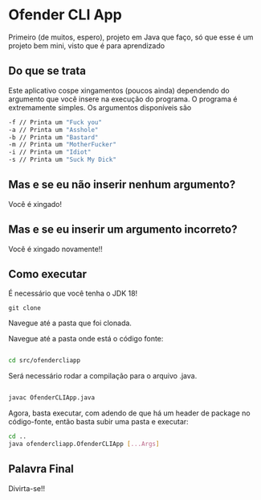 # Ofender CLI App

Primeiro (de muitos, espero), projeto em Java que faço, só que esse é um projeto bem mini, visto que é para aprendizado

## Do que se trata

Este aplicativo cospe xingamentos (poucos ainda) dependendo do argumento que você insere na execução do programa. O programa é extremamente simples.
Os argumentos disponíveis são

``````bash
-f // Printa um "Fuck you"
-a // Printa um "Asshole"
-b // Printa um "Bastard"
-m // Printa um "MotherFucker"
-i // Printa um "Idiot"
-s // Printa um "Suck My Dick"
``````
## Mas e se eu não inserir nenhum argumento?

Você é xingado!

## Mas e se eu inserir um argumento incorreto?

Você é xingado novamente!! 

## Como executar

É necessário que você tenha o JDK 18!

`git clone`

Navegue até a pasta que foi clonada.

Navegue até a pasta onde está o código fonte:

``````bash

cd src/ofendercliapp
``````
Será necessário rodar a compilação para o arquivo .java.

``````bash

javac OfenderCLIApp.java
``````
Agora, basta executar, com adendo de que há um header de package no código-fonte, então basta subir uma pasta e executar:

``````bash
cd ..
java ofendercliapp.OfenderCLIApp [...Args]
``````
## Palavra Final

Divirta-se!!

